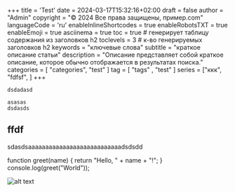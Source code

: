 +++
title = 'Test'
date = 2024-03-17T15:32:16+02:00
draft = false
author = "Admin"
copyright = "© 2024 Все права защищены, пример.com"
languageCode = 'ru'
enableInlineShortcodes = true
enableRobotsTXT = true
enableEmoji = true
asciinema = true
toc = true # генерирует таблицу содержания из заголовков h2
toclevels = 3 # к-во генерируемых заголовков h2
keywords = "ключевые слова"
subtitle = "краткое описание статьи"
description = "Описание представляет собой краткое описание, которое обычно отображается в результатах поиска."
categories = [ "categories", "test" ]
tag = [ "tags" , "test" ]
series = ["ккк", "fdfsf", ]
+++


``dsdadasd``
```
asasas
dsdasds
```
## ffdf

sdasdsaaaaaaaaaaaaaaaaaaaaaaaaaaadsdsdd

function greet(name) {
    return "Hello, " + name + "!";
 }
console.log(greet("World"));

![alt text](/images/work/11.png)
